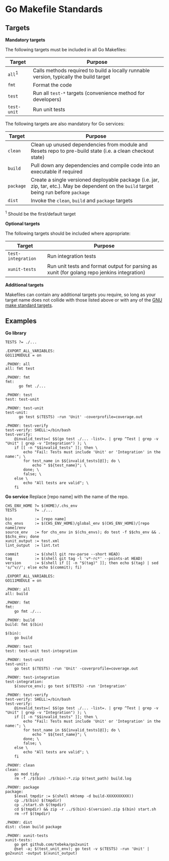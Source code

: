 Go Makefile Standards
==================

Targets
-------

**Mandatory targets**

The following targets must be included in all Go Makefiles:

Target            |Purpose
------------------|-------
`all`<sup>1</sup> |Calls methods required to build a locally runnable version, typically the build target
`fmt`             |Format the code
`test`            |Run all `test-*` targets (convenience method for developers)
`test-unit`       |Run unit tests

The following targets are also mandatory for Go services:

Target            |Purpose
------------------|-------
`clean`           |Clean up unused dependencies from module and Resets repo to pre-build state (i.e. a clean checkout state)
`build`           |Pull down any dependencies and compile code into an executable if required
`package`         |Create a single versioned deployable package (i.e. jar, zip, tar, etc.). May be dependent on the `build` target being run before `package`
`dist`            |Invoke the `clean`, `build` and `package` targets

<sup>1</sup> Should be the first/default target

**Optional targets**

The following targets should be included where appropriate:

Target             |Purpose
-------------------|-------
`test-integration` |Run integration tests
`xunit-tests`      |Run unit tests and format output for parsing as xunit (for golang repo jenkins integration)

**Additional targets**

Makefiles can contain any additional targets you require, so long as your target
name does not collide with those listed above or with any of the
[GNU make standard targets](https://www.gnu.org/software/make/manual/make.html#Standard-Targets).

Examples
-------

**Go library**

```
TESTS ?= ./...

.EXPORT_ALL_VARIABLES:
GO111MODULE = on

.PHONY: all
all: fmt test

.PHONY: fmt
fmt:
	  go fmt ./...

.PHONY: test
test: test-unit

.PHONY: test-unit
test-unit:
	  go test $(TESTS) -run 'Unit' -coverprofile=coverage.out

.PHONY: test-verify
test-verify: SHELL:=/bin/bash
test-verify:
	@invalid_tests=( $$(go test ./... -list=. | grep ^Test | grep -v "Unit" | grep -v "Integration") ); \
    if [[ -n "$$invalid_tests" ]]; then \
        echo "Fail: Tests must include 'Unit' or 'Integration' in the name:"; \
        for test_name in $${invalid_tests[@]}; do \
            echo " $${test_name}"; \
        done; \
        false; \
    else \
        echo "All tests are valid"; \
    fi
```

**Go service**
Replace [repo name] with the name of the repo.

```
CHS_ENV_HOME ?= $(HOME)/.chs_env
TESTS        ?= ./...

bin          := [repo name]
chs_envs     := $(CHS_ENV_HOME)/global_env $(CHS_ENV_HOME)/[repo name]/env
source_env   := for chs_env in $(chs_envs); do test -f $$chs_env && . $$chs_env; done
xunit_output := test.xml
lint_output  := lint.txt

commit       := $(shell git rev-parse --short HEAD)
tag          := $(shell git tag -l 'v*-rc*' --points-at HEAD)
version      := $(shell if [[ -n "$(tag)" ]]; then echo $(tag) | sed 's/^v//'; else echo $(commit); fi)

.EXPORT_ALL_VARIABLES:
GO111MODULE = on

.PHONY: all
all: build

.PHONY: fmt
fmt:
	go fmt ./...

.PHONY: build
build: fmt $(bin)

$(bin):
	go build

.PHONY: test
test: test-unit test-integration

.PHONY: test-unit
test-unit:
	go test $(TESTS) -run 'Unit' -coverprofile=coverage.out

.PHONY: test-integration
test-integration:
	$(source_env); go test $(TESTS) -run 'Integration'

.PHONY: test-verify
test-verify: SHELL:=/bin/bash
test-verify:
	@invalid_tests=( $$(go test ./... -list=. | grep ^Test | grep -v "Unit" | grep -v "Integration") ); \
    if [[ -n "$$invalid_tests" ]]; then \
        echo "Fail: Tests must include 'Unit' or 'Integration' in the name:"; \
        for test_name in $${invalid_tests[@]}; do \
            echo " $${test_name}"; \
        done; \
        false; \
    else \
        echo "All tests are valid"; \
    fi

.PHONY: clean
clean:
	go mod tidy
	rm -f ./$(bin) ./$(bin)-*.zip $(test_path) build.log

.PHONY: package
package:
	$(eval tmpdir := $(shell mktemp -d build-XXXXXXXXXX))
	cp ./$(bin) $(tmpdir)
	cp ./start.sh $(tmpdir)
	cd $(tmpdir) && zip -r ../$(bin)-$(version).zip $(bin) start.sh
	rm -rf $(tmpdir)

.PHONY: dist
dist: clean build package

.PHONY: xunit-tests
xunit-tests:
	go get github.com/tebeka/go2xunit
	@set -a; $(test_unit_env); go test -v $(TESTS) -run 'Unit' | go2xunit -output $(xunit_output)
```
